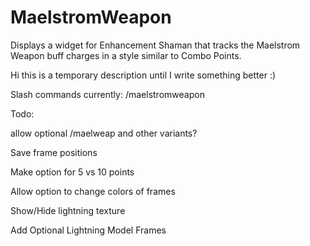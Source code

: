 # MaelstromWeapon
Displays a widget for Enhancement Shaman that tracks the Maelstrom Weapon buff charges in a style similar to Combo Points.

Hi this is a temporary description until I write something better :)

Slash commands currently: /maelstromweapon

Todo:

allow optional /maelweap and other variants?

Save frame positions

Make option for 5 vs 10 points

Allow option to change colors of frames

Show/Hide lightning texture

Add Optional Lightning Model Frames
